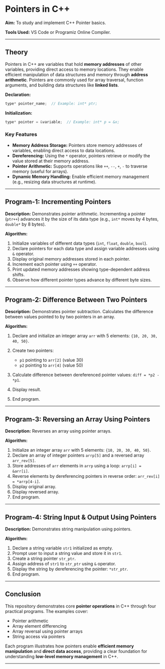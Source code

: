 # Pointers in C++

**Aim:** To study and implement C++ Pointer basics.

**Tools Used:** VS Code or Programiz Online Compiler.

---

## Theory

Pointers in C++ are variables that hold **memory addresses** of other variables, providing direct access to memory locations. They enable efficient manipulation of data structures and memory through **address arithmetic**. Pointers are commonly used for array traversal, function arguments, and building data structures like **linked lists**.

**Declaration:**

```cpp
type* pointer_name;  // Example: int* ptr;
```

**Initialization:**

```cpp
type* pointer = &variable;  // Example: int* p = &x;
```

### Key Features

- **Memory Address Storage:** Pointers store memory addresses of variables, enabling direct access to data locations.
- **Dereferencing:** Using the `*` operator, pointers retrieve or modify the value stored at their memory address.
- **Pointer Arithmetic:** Supports operations like `++`, `--`, `+`, `-` to traverse memory (useful for arrays).
- **Dynamic Memory Handling:** Enable efficient memory management (e.g., resizing data structures at runtime).

---

## Program-1: Incrementing Pointers

**Description:** Demonstrates pointer arithmetic. Incrementing a pointer (`ptr++`) advances it by the size of its data type (e.g., `int*` moves by 4 bytes, `double*` by 8 bytes).

**Algorithm:**

1. Initialize variables of different data types (`int`, `float`, `double`, `bool`).
2. Declare pointers for each data type and assign variable addresses using `&` operator.
3. Display original memory addresses stored in each pointer.
4. Increment each pointer using `++` operator.
5. Print updated memory addresses showing type-dependent address shifts.
6. Observe how different pointer types advance by different byte sizes.

---

## Program-2: Difference Between Two Pointers

**Description:** Demonstrates pointer subtraction. Calculates the difference between values pointed to by two pointers in an array.

**Algorithm:**

1. Declare and initialize an integer array `arr` with 5 elements: `{10, 20, 30, 40, 50}`.
2. Create two pointers:

   - `p1` pointing to `arr[2]` (value 30)
   - `p2` pointing to `arr[4]` (value 50)

3. Calculate difference between dereferenced pointer values: `diff = *p2 - *p1`.
4. Display result.
5. End program.

---

## Program-3: Reversing an Array Using Pointers

**Description:** Reverses an array using pointer arrays.

**Algorithm:**

1. Initialize an integer array `arr` with 5 elements: `{10, 20, 30, 40, 50}`.
2. Declare an array of integer pointers `arrp[5]` and a reversed array `arr_rev[5]`.
3. Store addresses of `arr` elements in `arrp` using a loop: `arrp[i] = &arr[i]`.
4. Reverse elements by dereferencing pointers in reverse order: `arr_rev[i] = *arrp[4-i]`.
5. Display original array.
6. Display reversed array.
7. End program.

---

## Program-4: String Input & Output Using Pointers

**Description:** Demonstrates string manipulation using pointers.

**Algorithm:**

1. Declare a string variable `str1` initialized as empty.
2. Prompt user to input a string value and store it in `str1`.
3. Create a string pointer `str_ptr`.
4. Assign address of `str1` to `str_ptr` using `&` operator.
5. Display the string by dereferencing the pointer: `*str_ptr`.
6. End program.

---

## Conclusion

This repository demonstrates core **pointer operations** in C++ through four practical programs. The examples cover:

- Pointer arithmetic
- Array element differencing
- Array reversal using pointer arrays
- String access via pointers

Each program illustrates how pointers enable **efficient memory manipulation** and **direct data access**, providing a clear foundation for understanding **low-level memory management** in C++.

---

